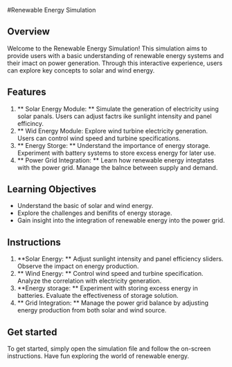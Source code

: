 #Renewable Energy Simulation
## Overview
Welcome to the Renewable Energy Simulation! This simulation aims to provide users with a basic understanding of renewable energy systems and their imact on power generation. Through this interactive experience, users can explore key concepts to solar and wind energy.
## Features
1. ** Solar Energy Module: ** Simulate the generation of electricity using solar panals. Users can adjust factrs ike sunlight intensity and panel efficincy.
3. ** Wid Energy Module: Explore wind turbine electricity generation. Users can control wind speed and turbine specifications.
4. ** Energy Storge: ** Understand the importance of energy storage. Experiment with battery systems to store excess energy for later use.
5. ** Power Grid Integration: ** Learn how renewable energy integtates with the power grid. Manage the balnce between supply and demand.


## Learning Objectives
- Understand the basic of solar and wind energy.
- Explore the challenges and benifits of energy storage.
- Gain insight into the integration of renewable energy into the power grid.


## Instructions
1. **Solar Energy: ** Adjust sunlight intensity and panel efficiency sliders. Observe the impact on energy production.
2. ** Wind Energy: ** Control wind speed and turbine specification. Analyze the correlation with electricity generation.
3. **Energy storage: ** Experiment with storing excess energy in batteries. Evaluate the effectiveness of storage solution.
4. ** Grid Integration: **  Manage the power grid balance by adjusting energy production from both solar and wind source.


## Get started
To get started, simply open the simulation file and follow the on-screen instructions. Have fun exploring the world of renewable energy.


